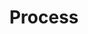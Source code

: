 ---
title: "Process"
image: /img/values.jpg
values:
  - heading: "1. Establish Fit & Agree Mission"
    text: >
      Within the first conversation with a client we establish if there is a fit. We get three questions answered.
      + Are we trying to build a product that delivers lasting value?
      + Can we realistically deliver what is needed?
      3. Are we ready to execute?
    imageUrl: "/img/skate.jpg"

  - heading: "2. Blend a Team"
    text: >
      The roles usually needed on the team are: Product Architecture, Project Management, Product Ownership, User Experience, Design, Development, DevOps and Quality Assurance. The same person is likely to deliver more than one role, and they can come from either organization. We also identify other specialists that might be needed in bursts through the project such as Data, A.I., Machine Learning, OpenBanking, Security, Design, Digital Marketing, mobile app development. We have experience providing various size teams from one junior developer to an entire start-up team from CTO down.
    imageUrl: "/img/long-term-value-2.jpg"

  - heading: "3. Execute"
    text: >
      We put a lot of effort into picking the right people, and are not dogmatic on process. However, there are various traits to our execution which we believe are important. 
      - Rythm (at least fortnightly planning meeting but not more than weekly)
      - Frequent Releases ( at least fortnightly releases but as much as daily)
      - Data driven feature selection
      - Code Review Process ( 4-eyes rule )
      - Automate repetitive tasks
    imageUrl: "/img/long-term-value-2.jpg"

  - heading: "4. Amplify"
    text: >
      Delivery is not done when the product is launched, it is done when value is created and maximized. This can be measured in sales, sign-ups, lessons learnt from failures, brand-awareness, future collaborations. We also take care to close properly, before considering an engagment complete.
      
    imageUrl: "/img/long-term-value-2.jpg"
---